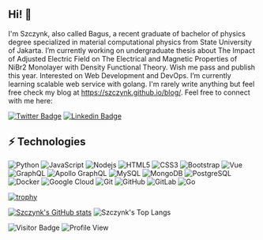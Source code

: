 ## Hi! 👋

I'm Szczynk, also called Bagus, a recent graduate of bachelor of physics degree specialized in material computational physics from State University of Jakarta. I’m currently working on undergraduate thesis about The Impact of Adjusted Electric Field on The Electrical and Magnetic Properties of NiBr2 Monolayer with Density Functional Theory. Wish me pass and publish this year. Interested on Web Development and DevOps. I’m currently learning scalable web service with golang. I'm rarely write anything but feel free check my blog at <https://szczynk.github.io/blog/>. Feel free to connect with me here:

[![Twitter Badge](https://img.shields.io/badge/-szczynk-1DA1F2?style=flat-square&logo=twitter&logoColor=white&link=https://twitter.com/szczynk)](https://twitter.com/szczynk)
[![Linkedin Badge](https://img.shields.io/badge/-bagusnuryasin-0077B5?style=flat-square&logo=linkedin&logoColor=white&link=https://www.linkedin.com/in/bagusnuryasin/)](https://www.linkedin.com/in/bagusnuryasin/)

## ⚡ Technologies

![Python](https://img.shields.io/badge/-Python-3776AB?style=flat-square&logo=Python&logoColor=white)
![JavaScript](https://img.shields.io/badge/-JavaScript-F7DF1E?style=flat-square&logo=javascript&logoColor=black)
![Nodejs](https://img.shields.io/badge/-Node.js-43853D?style=flat-square&logo=node.js&logoColor=white)
![HTML5](https://img.shields.io/badge/-HTML5-E34F26?style=flat-square&logo=html5&logoColor=white)
![CSS3](https://img.shields.io/badge/-CSS3-1572B6?style=flat-square&logo=css3)
![Bootstrap](https://img.shields.io/badge/-Bootstrap-563D7C?style=flat-square&logo=bootstrap&logoColor=white)
![Vue](https://img.shields.io/badge/-Vue.Js-35495E?style=flat-square&logo=vuedotjs)
![GraphQL](https://img.shields.io/badge/-GraphQL-E10098?style=flat-square&logo=graphql)
![Apollo GraphQL](https://img.shields.io/badge/-Apollo%20GraphQL-311C87?style=flat-square&logo=apollo-graphql)
![MySQL](https://img.shields.io/badge/-MySQL-black?style=flat-square&logo=mysql&logoColor=white)
![MongoDB](https://img.shields.io/badge/-MongoDB-4EA94B?style=flat-square&logo=mongodb&logoColor=white)
![PostgreSQL](https://img.shields.io/badge/-PostgreSQL-316192?style=flat-square&logo=postgresql&logoColor=white)
![Docker](https://img.shields.io/badge/-Docker-blue?style=flat-square&logo=docker&logoColor=white)
![Google Cloud](https://img.shields.io/badge/Google%20Cloud-4285F4?style=flat-square&logo=google-cloud&logoColor=white)
![Git](https://img.shields.io/badge/-Git-E44C30?style=flat-square&logo=git&logoColor=white)
![GitHub](https://img.shields.io/badge/-GitHub-181717?style=flat-square&logo=github)
![GitLab](https://img.shields.io/badge/-GitLab-330F63?style=flat-square&logo=gitlab&logoColor=white)
![Go](https://img.shields.io/badge/-Go-00ADD8?style=flat-square&logo=go&logoColor=white)
<!--![Redis](https://img.shields.io/badge/-Redis-black?style=flat-square&logo=Redis)-->
<!--![ElasticSearch](https://img.shields.io/badge/-ElasticSearch-005571?style=flat-square&logo=elasticsearch)-->
<!--![TypeScript](https://img.shields.io/badge/-TypeScript-007ACC?style=flat-square&logo=typescript)-->
<!--![BitBucket](https://img.shields.io/badge/-BitBucket-darkblue?style=flat-square&logo=bitbucket)-->
<!--![DigitalOcean](https://img.shields.io/badge/-Digital%20Ocean-darkblue?style=flat-square&logo=digitalocean)-->
<!--![Amazon AWS](https://img.shields.io/badge/Amazon%20AWS-232F3E?style=flat-square&logo=amazon-aws)-->
<!--![Microsoft Azure](https://img.shields.io/badge/Microsoft%20Azure-232F7E?style=flat-square&logo=microsoft-azure)-->

[![trophy](https://github-profile-trophy.vercel.app/?username=szczynk&margin-w=5&column=-1)](https://github.com/ryo-ma/github-profile-trophy)

[![Szczynk's GitHub stats](https://github-readme-stats.vercel.app/api?username=szczynk&show_icons=true&locale=en)](https://github.com/anuraghazra/github-readme-stats)
![Szczynk's Top Langs](https://github-readme-stats.vercel.app/api/top-langs?username=szczynk&show_icons=true&locale=en&layout=compact)

![Visitor Badge](https://visitor-badge.laobi.icu/badge?page_id=szczynk.szczynk&format=true)
![Profile View](https://komarev.com/ghpvc/?username=szczynk)

<!--
**szczynk/szczynk** is a ✨ _special_ ✨ repository because its `README.md` (this file) appears on your GitHub profile.

Here are some ideas to get you started:

- 🔭 I’m currently working on ...
- 🌱 I’m currently learning ...
- 👯 I’m looking to collaborate on ...
- 🤔 I’m looking for help with ...
- 💬 Ask me about ...
- 📫 How to reach me: ...
- 😄 Pronouns: ...
- ⚡ Fun fact: ...
-->
